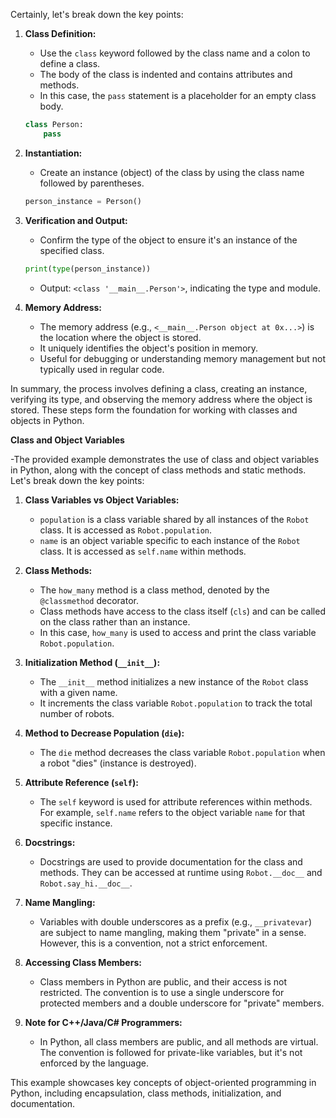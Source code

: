 Certainly, let's break down the key points:

1. **Class Definition:**
   - Use the `class` keyword followed by the class name and a colon to define a class.
   - The body of the class is indented and contains attributes and methods.
   - In this case, the `pass` statement is a placeholder for an empty class body.

   ```python
   class Person:
       pass
   ```

2. **Instantiation:**
   - Create an instance (object) of the class by using the class name followed by parentheses.

   ```python
   person_instance = Person()
   ```

3. **Verification and Output:**
   - Confirm the type of the object to ensure it's an instance of the specified class.

   ```python
   print(type(person_instance))
   ```

   - Output: `<class '__main__.Person'>`, indicating the type and module.

4. **Memory Address:**
   - The memory address (e.g., `<__main__.Person object at 0x...>`) is the location where the object is stored.
   - It uniquely identifies the object's position in memory.
   - Useful for debugging or understanding memory management but not typically used in regular code.

In summary, the process involves defining a class, creating an instance, verifying its type, and observing the memory address where the object is stored. 
These steps form the foundation for working with classes and objects in Python.

**Class and Object Variables**

-The provided example demonstrates the use of class and object variables in Python, along with the concept of class methods and static methods. Let's break down the key points:

1. **Class Variables vs Object Variables:**
   - `population` is a class variable shared by all instances of the `Robot` class. It is accessed as `Robot.population`.
   - `name` is an object variable specific to each instance of the `Robot` class. It is accessed as `self.name` within methods.

2. **Class Methods:**
   - The `how_many` method is a class method, denoted by the `@classmethod` decorator.
   - Class methods have access to the class itself (`cls`) and can be called on the class rather than an instance.
   - In this case, `how_many` is used to access and print the class variable `Robot.population`.

3. **Initialization Method (`__init__`):**
   - The `__init__` method initializes a new instance of the `Robot` class with a given name.
   - It increments the class variable `Robot.population` to track the total number of robots.

4. **Method to Decrease Population (`die`):**
   - The `die` method decreases the class variable `Robot.population` when a robot "dies" (instance is destroyed).

5. **Attribute Reference (`self`):**
   - The `self` keyword is used for attribute references within methods. For example, `self.name` refers to the object variable `name` for that specific instance.

6. **Docstrings:**
   - Docstrings are used to provide documentation for the class and methods. They can be accessed at runtime using `Robot.__doc__` and `Robot.say_hi.__doc__`.

7. **Name Mangling:**
   - Variables with double underscores as a prefix (e.g., `__privatevar`) are subject to name mangling, making them "private" in a sense. However, this is a convention, not a strict enforcement.

8. **Accessing Class Members:**
   - Class members in Python are public, and their access is not restricted. The convention is to use a single underscore for protected members and a double underscore for "private" members.

9. **Note for C++/Java/C# Programmers:**
   - In Python, all class members are public, and all methods are virtual. The convention is followed for private-like variables, but it's not enforced by the language.

This example showcases key concepts of object-oriented programming in Python, including encapsulation, class methods, initialization, and documentation.
